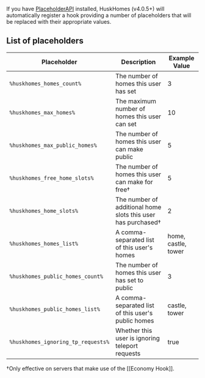 If you have [PlaceholderAPI](https://github.com/PlaceholderAPI/PlaceholderAPI) installed, HuskHomes (v4.0.5+) will automatically register a hook providing a number of placeholders that will be replaced with their appropriate values.

## List of placeholders
| Placeholder                        | Description                                                         | Example Value       |
|------------------------------------|---------------------------------------------------------------------|---------------------|
| `%huskhomes_homes_count%`          | The number of homes this user has set                               | 3                   |
| `%huskhomes_max_homes%`            | The maximum number of homes this user can set                       | 10                  |
| `%huskhomes_max_public_homes%`     | The number of homes this user can make public                       | 5                   |
| `%huskhomes_free_home_slots%`      | The number of homes this user can make for free&dagger;             | 5                   |
| `%huskhomes_home_slots%`           | The number of additional home slots this user has purchased&dagger; | 2                   |
| `%huskhomes_homes_list%`           | A comma-separated list of this user's homes                         | home, castle, tower |
| `%huskhomes_public_homes_count%`   | The number of homes this user has set to public                     | 3                   |
| `%huskhomes_public_homes_list%`    | A comma-separated list of this user's public homes                  | castle, tower       |
| `%huskhomes_ignoring_tp_requests%` | Whether this user is ignoring teleport requests                     | true                |

&dagger;Only effective on servers that make use of the [[Economy Hook]].
